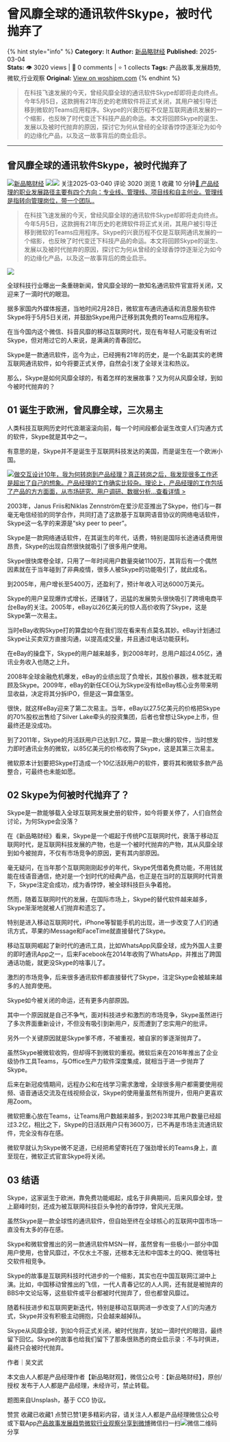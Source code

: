 # 曾风靡全球的通讯软件Skype，被时代抛弃了
{% hint style="info" %}
**Category:** It
**Author:** [新品略财经](https://www.woshipm.com/u/1386463)
**Published:** 2025-03-04  
**Stats:** 👁️ 3020 views | 💬 0 comments | ⭐ 1 collects
**Tags:** 产品故事,发展趋势,微软,行业观察
**Original:** [View on woshipm.com](https://www.woshipm.com/it/6187604.html)
{% endhint %}
> 在科技飞速发展的今天，曾经风靡全球的通讯软件Skype却即将走向终点。今年5月5日，这款拥有21年历史的老牌软件将正式关闭，其用户被引导迁移到微软的Teams应用程序。Skype的兴衰历程不仅是互联网通讯发展的一个缩影，也反映了时代变迁下科技产品的命运。本文将回顾Skype的诞生、发展以及被时代抛弃的原因，探讨它为何从曾经的全球香饽饽逐渐沦为如今的边缘化产品，以及这一故事背后的商业启示。

---

## 曾风靡全球的通讯软件Skype，被时代抛弃了

[![](https://image.woshipm.com/wp-files/2022/01/0QYJFWbDHWTmRVQ1xKc5.jpg!/both/72x72)](https://www.woshipm.com/u/1386463)[新品略财经](https://www.woshipm.com/u/1386463) ![](https://static.woshipm.com/tag/1121_1@2x.png)![](https://static.woshipm.com/tag/2105_1@2x.png) 关注2025-03-040 评论 3020 浏览 1 收藏 10 分钟[🔗 产品经理的职业发展路径主要有四个方向：专业线、管理线、项目线和自主创业。管理线是指转向管理岗位，带一个团队..](https://ke.qidianla.com/courses/90pm)

> 在科技飞速发展的今天，曾经风靡全球的通讯软件Skype却即将走向终点。今年5月5日，这款拥有21年历史的老牌软件将正式关闭，其用户被引导迁移到微软的Teams应用程序。Skype的兴衰历程不仅是互联网通讯发展的一个缩影，也反映了时代变迁下科技产品的命运。本文将回顾Skype的诞生、发展以及被时代抛弃的原因，探讨它为何从曾经的全球香饽饽逐渐沦为如今的边缘化产品，以及这一故事背后的商业启示。

![](https://image.woshipm.com/2023/04/13/88c9f708-d9df-11ed-bd5e-00163e0b5ff3.jpg)

全球科技行业曝出一条重磅新闻，曾风靡全球的一款知名通讯软件官宣将关闭，又迎来了一滴时代的眼泪。

据多家国内外媒体报道，当地时间2月28日，微软宣布通讯通话和消息服务软件Skype将于5月5日关闭，并鼓励Skype用户迁移到其免费的Teams应用程序。

在当今国内这个微信、抖音风靡的移动互联网时代，现在有年轻人可能没有听过Skype，但对用过它的人来说，是满满的青春回忆。

Skype是一款通讯软件，迄今为止，已经拥有21年的历史，是一个名副其实的老牌互联网通讯软件，如今将要正式关停，自然会引发了全球关注和热议。

那么，Skype是如何风靡全球的，有着怎样的发展故事？又为何从风靡全球，到如今被时代抛弃的？

## 01 诞生于欧洲，曾风靡全球，三次易主

人类科技互联网历史时代浪潮滚滚向前，每一个时间段都会诞生改变人们沟通方式的软件，Skype就是其中之一。

有意思的是，Skype并不是诞生于互联网科技发达的美国，而是诞生在一个欧洲小国。

[![](https://image.woshipm.com/2023/08/02/769bf6f4-30e6-11ee-b3cb-00163e0b5ff3.png)做交互设计10年，我为何转岗到产品经理？真正转岗之后，我发现很多工作还是超出了自己的想象。产品经理的工作确实比较杂。理论上，产品经理的工作包括了产品的方方面面，从市场研究、用户调研、数据分析...查看详情 >](https://ke.qidianla.com/courses/bcpm)

2003年，Janus Friis和Niklas Zennström在爱沙尼亚推出了Skype，他们与一群毫无电信经验的同学合作，共同打造了这款基于互联网语音协议的网络电话软件，Skype这一名字的来源是“sky peer to peer”。

Skype是一款网络通话软件，在其诞生的年代，话费，特别是国际长途通话费用很昂贵，Skype的出现自然很快就吸引了很多用户使用。

Skype很快席卷全球，只用了一年时间用户数量突破1100万，其背后有一个偶然因素就在于当年碰到了非典疫情，很多人被Skype的功能吸引了，就此成名。

到2005年，用户增长至5400万，还盈利了，预计年收入可达6000万美元。

Skype的用户呈现爆炸式增长，还赚钱了，迅猛的发展势头很快吸引了跨境电商平台eBay的关注。2005年，eBay以26亿美元的惊人高价收购了Skype，这是Skype第一次易主。

当时eBay收购Skype打的算盘如今在我们现在看来有点莫名其妙。eBay计划通过Skype让买卖双方直接沟通，以提高成交量，并且通过电话功能获利。

在eBay的操盘下，Skype的用户越来越多，到2008年时，总用户超过4.05亿，通讯业务收入也随之上升。

2008年全球金融危机爆发，eBay的业绩出现了负增长，其股价暴跌，根本就无暇顾及Skype。2009年，eBay的新任CEO认为Skype没有给eBay核心业务带来明显收益，决定将其分拆IPO，但是这一算盘落空。

很快，就这样eBay迎来了第二次易主。当年，eBay以27.5亿美元的价格把Skype的70%股权出售给了Silver Lake牵头的投资集团，后者也曾想让Skype上市，但最终还是没成功。

到了2011年，Skype的月活跃用户已达到1.7亿，算是一款火爆的软件，当时想发力即时通讯业务的微软，以85亿美元的价格收购了Skype，这是其第三次易主。

微软原本计划要把Skype打造成一个10亿活跃用户的软件，要将其和微软多款产品整合，可最终也未能如愿。

## 02 Skype为何被时代抛弃了？

Skype是一款能够载入全球互联网发展史册的软件，如今将要关停了，人们自然会讨论，为何Skype会没落？

在《新品略财经》看来，Skype是一个崛起于传统PC互联网时代，衰落于移动互联网时代，是互联网科技发展的产物，也是一个被时代抛弃的产物，其从风靡全球到如今被抛弃，不仅有市场竞争的原因，更有其内部原因。

毫无疑问，在当年那个互联网刚刚起步的年代，Skype凭借着免费功能，不用钱就能在线语音通信，绝对是一个划时代的经典产品，也正是在当时的互联网时代背景下，Skype注定会成功，成为香饽饽，被全球科技巨头争着抢。

然而，随着互联网时代的发展，在国际市场上，Skype的替代软件越来越多，Skype渐渐地就被人们抛弃和遗忘了。

特别是进入移动互联网时代，iPhone等智能手机的出现，进一步改变了人们的通讯方式，苹果的iMessage和FaceTime就直接替代了Skype。

移动互联网崛起了新时代的通讯工具，比如WhatsApp风靡全球，成为外国人主要的即时通讯App之一，后来Facebook在2014年收购了WhatsApp，并推出了跨国通话功能，就更没Skype的啥事儿了。

激烈的市场竞争，后来很多通讯软件都直接替代了Skype，注定Skype会被越来越多的人抛弃使用。

Skype如今被关闭的命运，还有更多内部原因。

其中一个原因就是自己不争气，面对科技进步和激烈的市场竞争，Skype虽然进行了多次界面重新设计，不但没有吸引到新用户，反而遭到了忠实用户的批评。

另外一个关键原因就是Skype爹不疼，不被重视，被自家的爹逐渐抛弃了。

虽然Skype被微软收购，但却得不到微软的重视。微软后来在2016年推出了企业级协作工具Teams，与Office生产力软件深度集成，就相当于进一步抛弃了Skype。

后来在新冠疫情期间，远程办公和在线学习需求激增，全球很多用户都需要使用视频、语音通话交流及在线视频会议，Skype的使用量虽然有所提升，但用户更喜欢用Zoom。

微软把重心放在Teams，让Teams用户数越来越多，到2023年其用户数量已经超过3.2亿，相比之下，Skype的日活跃用户只有3600万，已不再是市场主流通讯软件，完全没有存在感。

微软早就认为Skype微不足道，已经把希望寄托在了强劲增长的Teams身上，直至现在，微软正式官宣Skype将关闭。

## 03 结语

Skype，这家诞生于欧洲，靠免费功能崛起，成名于非典期间，后来风靡全球，登上巅峰时刻，还成为被互联网科技巨头争抢的香饽饽，曾风光无限。

虽然Skype是一款全球性的通讯软件，但自始至终在全球核心的互联网中国市场一直没有太多的存在感。

Skype和微软曾推出的另一款通讯软件MSN一样，虽然曾有一些极小一部分中国用户使用，也曾风靡过，不仅水土不服，还根本无法和中国本土的QQ、微信等社交软件相竞争。

Skype的故事是互联网科技时代进步的一个缩影，其实也在中国互联网江湖中上演。比如，中国移动曾推出的飞信，一代人青春记忆的人人网，还有就是被抛弃的BBS中文论坛等，这些软件或平台都被时代抛弃了，但也都曾风靡过。

随着科技进步和互联网更新迭代，特别是移动互联网进一步改变了人们的沟通方式，Skype并没有积极主动拥抱，只会越来越掉队。

Skype从风靡全球，到如今将正式关闭，被时代抛弃，犹如一滴时代的眼泪，最终留下回忆。Skype的故事也给我们留下了那条很熟悉的商业启示录：不与时俱进，最终只会被时代抛弃。

作者｜吴文武

本文由人人都是产品经理作者【新品略财观】，微信公众号：【新品略财经】，原创/授权 发布于人人都是产品经理，未经许可，禁止转载。

题图来自Unsplash，基于 CC0 协议。

赞赏 收藏已收藏1 点赞已赞1更多精彩内容，请关注人人都是产品经理微信公众号或下载App[产品故事](https://www.woshipm.com/tag/%e4%ba%a7%e5%93%81%e6%95%85%e4%ba%8b)[发展趋势](https://www.woshipm.com/tag/%e5%8f%91%e5%b1%95%e8%b6%8b%e5%8a%bf)[微软](https://www.woshipm.com/tag/%e5%be%ae%e8%bd%af)[行业观察](https://www.woshipm.com/tag/%e8%a1%8c%e4%b8%9a%e8%a7%82%e5%af%9f)[分享到微博](https://service.weibo.com/share/share.php?appkey=2775287854&title=曾风靡全球的通讯软件Skype，被时代抛弃了&url=https://www.woshipm.com/it/6187604.html&pic=https://image.woshipm.com/2023/04/13/88c9f708-d9df-11ed-bd5e-00163e0b5ff3.jpg)微信扫一扫![微信二维码](https://api.pwmqr.com/qrcode/create/?url=https://www.woshipm.com/it/6187604.html)分享